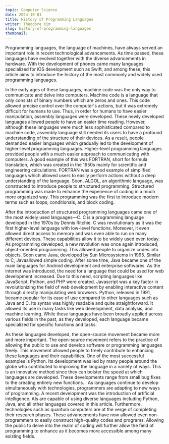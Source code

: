 ```yaml
---
topic: Computer Science
date: 2024-10-01
title: History of Programming Languages
writer: Theodore Kim
slug: history-of-programming-languages
thumbnail: 
---
```

Programming languages, the language of machines, have always served an important role in recent technological advancements. As time passed, these languages have evolved together with the diverse advancements in hardware. With the development of phones came many languages specialized for iOS development such as Swift, and among these, this article aims to introduce the history of the most commonly and widely used programming languages.

In the early ages of these languages, machine code was the only way to communicate and delve into computers. Machine code is a language that only consists of binary numbers which are zeros and ones. This code allowed precise control over the computer's actions, but it was extremely difficult for humans to use. Thus, in order for humans to have easier manipulation, assembly languages were developed. These newly developed languages allowed people to have an easier time reading. However, although these languages were much less sophisticated compared to machine code, assembly language still needed its users to have a profound understanding of the structure of their devices. As a result, people demanded easier languages which gradually led to the development of higher-level programming languages. Higher-level programming languages provided people with a much easier approach to communicating with computers. A good example of this was FORTRAN, short for formula translation, which was created in the 1950s mainly for scientific and engineering calculations. FORTRAN was a good example of simplified languages which allowed users to easily perform actions without a deep understanding of the language. Soon, ALGOL, an algorithmic language, was constructed to introduce people to structured programming. Structured programming was made to enhance the experience of coding in a much more organized way. This programming was the first to introduce modern terms such as loops, conditionals, and block coding. 

After the introduction of structured programming languages came one of the most widely used languages—C. C is a programming language developed in the 1970s by Dennis Ritchie. C was revolutionary as it was the first higher-level language with low-level functions. Moreover, it even allowed direct access to memory and was even able to run on many different devices. These capabilities allow it to be widely used even today. As programming developed, a new revolution was once again introduced, object-oriented programming. This allowed people to organize codes into objects. Soon came Java, developed by Sun Microsystems in 1995. Similar to C, Javaallowed simple coding. After some time, Java became one of the main languages for Android development and enterprise softwares. As the internet was introduced, the need for a language that could be used for web development increased. Due to this need, scripting languages like JavaScript, Python, and PHP were created. Javascript was a key factor in revolutionizing the field of web development by enabling interactive content through directly manipulating web browsers. Python, released in 1991, became popular for its ease of use compared to other languages such as Java and C. Its syntax was highly readable and quite straightforward. It allowed its use in many tasks like web development, data analysis, and machine learning. While these languages have been broadly applied across various fields in the past, as they developed, each language became specialized for specific functions and tasks. 

As these languages developed, the open-source movement became more and more important. The open-source movement refers to the practice of allowing the public to use and develop software or programming languages freely. This movement allowed people to freely contribute to enhancing these languages and their capabilities. One of the most successful examples is Python. Its development was led by many people around the globe who contributed to improving the language in a variety of ways. This is an innovative method since they can bolster the speed at which languages are developed. These developments range from small bug fixes to the creating entirely new functions.
 
As languages continue to develop simultaneously with technologies, programmers are adapting to new ways of programming. A recent development was the introduction of artificial intelligence. AIs are capable of using diverse languages including Python, Java, and all other languages covered in this article. Furthermore, technologies such as quantum computers are at the verge of completing their research phases. These advancements have now allowed even non-programmers to easily construct high-quality codes and programs. Allowing the public to delve into the realm of coding will further allow the field of programming to enhance as it becomes more accessible among many existing fields.